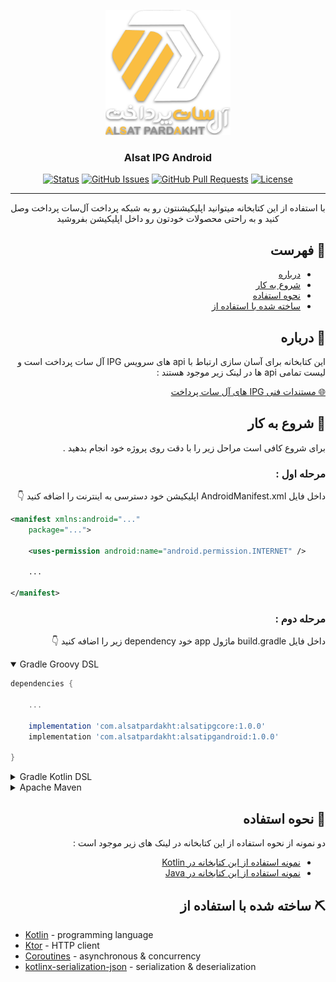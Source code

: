 <p align="center">
  <a href="" rel="noopener">
 <img width=200px height=200px src="./logo.png" alt="Project logo"></a>
</p>

<h3 align="center">Alsat IPG Android</h3>

<div align="center">

[![Status](https://img.shields.io/badge/status-active-success.svg)]()
[![GitHub Issues](https://img.shields.io/github/issues/AlsatPardakht/AlsatIPGAndroid.svg)](https://github.com/AlsatPardakht/AlsatIPGAndroid/issues)
[![GitHub Pull Requests](https://img.shields.io/github/issues-pr/AlsatPardakht/AlsatIPGAndroid.svg)](https://github.com/AlsatPardakht/AlsatIPGAndroid/pulls)
[![License](https://img.shields.io/badge/license-MIT-blue.svg)](/LICENSE)

</div>

---

<p align="center">با استفاده از این کتابخانه میتوانید اپلیکیشنتون رو به شبکه پرداخت آل‌سات پرداخت وصل کنید و به راحتی محصولات خودتون رو داخل اپلیکیشن بفروشید
    <br> 
</p>

<div dir="rtl">

## 📝 فهرست

- [درباره](#about)
- [شروع به کار](#getting_started)
- [نحوه استفاده](#usage)
- [ساخته شده با استفاده از](#built_using)

## 🧐 درباره <a name = "about"></a>
<p dir="rtl">
این کتابخانه برای آسان سازی ارتباط با api های سرویس IPG آل سات پرداخت است و لیست تمامی api ها در لینک زیر موجود هستند  :
</p>
<a href="https://www.alsatpardakht.com/TechnicalDocumentation/191">🌐 مستندات فنی IPG های آل سات پرداخت</a><br>

## 🏁 شروع به کار <a name = "getting_started"></a>

برای شروع کافی است مراحل زیر را با دقت  روی پروژه خود انجام بدهید .
<br>


### مرحله اول :

داخل فایل AndroidManifest.xml اپلیکیشن خود دسترسی به اینترنت را اضافه کنید 👇
</div>

```XML
<manifest xmlns:android="..."
    package="...">

    <uses-permission android:name="android.permission.INTERNET" />

    ...

</manifest>
```
<div dir="rtl">

### مرحله دوم :
داخل فایل build.gradle ماژول app خود dependency زیر را اضافه کنید 👇

</div>

<details open>
    <summary>Gradle Groovy DSL</summary>

```gradle
dependencies {

    ...

    implementation 'com.alsatpardakht:alsatipgcore:1.0.0'
    implementation 'com.alsatpardakht:alsatipgandroid:1.0.0'

}
```

</details>

<details>
    <summary>Gradle Kotlin DSL</summary>

```Kotlin
implementation("com.alsatpardakht:alsatipgcore:1.0.0")
implementation("com.alsatpardakht:alsatipgandroid:1.0.0")
```

</details>

<details>
    <summary>Apache Maven</summary>

```XML
<dependency>
  <groupId>com.alsatpardakht</groupId>
  <artifactId>alsatipgcore</artifactId>
  <version>1.0.0</version>
</dependency>

<dependency>
  <groupId>com.alsatpardakht</groupId>
  <artifactId>alsatipgandroid</artifactId>
  <version>1.0.0</version>
</dependency>
```

</details>

<div dir="rtl">

## 🎈 نحوه استفاده <a name="usage"></a>

دو نمونه از نحوه استفاده از این کتابخانه در لینک های زیر موجود است :

- <a href="https://www.github.com/AlsatPardakht/AlsatIPGAndroidKotlinExample">نمونه استفاده از این کتابخانه در Kotlin</a><br>
- <a href="https://www.github.com/AlsatPardakht/AlsatIPGAndroidJavaExample">نمونه استفاده از این کتابخانه در Java</a>

## ⛏️ ساخته شده با استفاده از  <a name = "built_using"></a>

</div>

- [Kotlin](https://kotlinlang.org/) - programming language
- [Ktor](https://ktor.io/) - HTTP client
- [Coroutines](https://expressjs.com/) - asynchronous & concurrency
- [kotlinx-serialization-json](https://vuejs.org/) - serialization & deserialization
